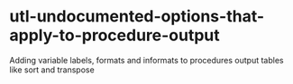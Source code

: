 # utl-undocumented-options-that-apply-to-procedure-output
Adding variable labels, formats and informats to procedures output tables like sort and transpose  
